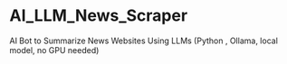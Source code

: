 # AI_LLM_News_Scraper
AI Bot to Summarize News Websites Using LLMs (Python , Ollama, local model, no GPU needed)
